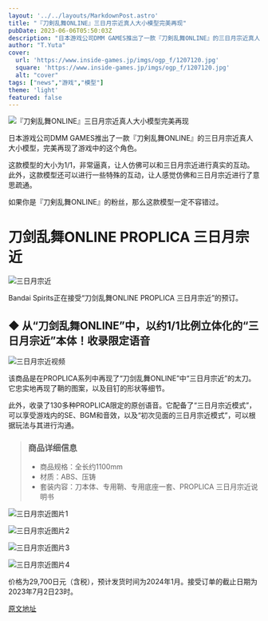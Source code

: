 ```yaml
---
layout: '../../layouts/MarkdownPost.astro'
title: "『刀剣乱舞ONLINE』三日月宗近真人大小模型完美再现"
pubDate: 2023-06-06T05:50:03Z
description: "日本游戏公司DMM GAMES推出了一款『刀剣乱舞ONLINE』的三日月宗近真人大小模型，完美再现了游戏中的这个角色。"
author: "T.Yuta"
cover:
  url: 'https://www.inside-games.jp/imgs/ogp_f/1207120.jpg'
  square: 'https://www.inside-games.jp/imgs/ogp_f/1207120.jpg'
  alt: "cover"
tags: ["news","游戏","模型"]
theme: 'light'
featured: false
---
```


![『刀剣乱舞ONLINE』三日月宗近真人大小模型完美再现](https://www.inside-games.jp/imgs/ogp_f/1207120.jpg)

日本游戏公司DMM GAMES推出了一款『刀剣乱舞ONLINE』的三日月宗近真人大小模型，完美再现了游戏中的这个角色。

这款模型的大小为1/1，非常逼真，让人仿佛可以和三日月宗近进行真实的互动。此外，这款模型还可以进行一些特殊的互动，让人感觉仿佛和三日月宗近进行了意思疏通。

如果你是『刀剣乱舞ONLINE』的粉丝，那么这款模型一定不容错过。

# 刀剑乱舞ONLINE PROPLICA 三日月宗近

![三日月宗近](https://www.inside-games.jp/imgs/zoom/1207120.png)

Bandai Spirits正在接受“刀剑乱舞ONLINE PROPLICA 三日月宗近”的预订。

## ◆ 从“刀剑乱舞ONLINE”中，以约1/1比例立体化的“三日月宗近”本体！收录限定语音

![三日月宗近视频](https://www.youtube.com/embed/GbBINeAi-zw?rel=0)

该商品是在PROPLICA系列中再现了“刀剑乱舞ONLINE”中“三日月宗近”的太刀。它忠实地再现了鞘的图案，以及目钉的形状等细节。

此外，收录了130多种PROPLICA限定的原创语音。它配备了“三日月宗近模式”，可以享受游戏内的SE、BGM和音效，以及“初次见面的三日月宗近模式”，可以根据玩法与其进行沟通。

> ### 商品详细信息
> - 商品规格：全长约1100mm
> - 材质：ABS、压铸
> - 套装内容：刀本体、专用鞘、专用底座一套、PROPLICA 三日月宗近说明书

![三日月宗近图片1](https://www.inside-games.jp/imgs/zoom/1207121.jpg)

![三日月宗近图片2](https://www.inside-games.jp/imgs/zoom/1207122.jpg)

![三日月宗近图片3](https://www.inside-games.jp/imgs/zoom/1207124.jpg)

![三日月宗近图片4](https://www.inside-games.jp/imgs/zoom/1207123.jpg)

价格为29,700日元（含税），预计发货时间为2024年1月。接受订单的截止日期为2023年7月2日23时。

  [原文地址](https://www.inside-games.jp/article/2023/06/06/146388.html)